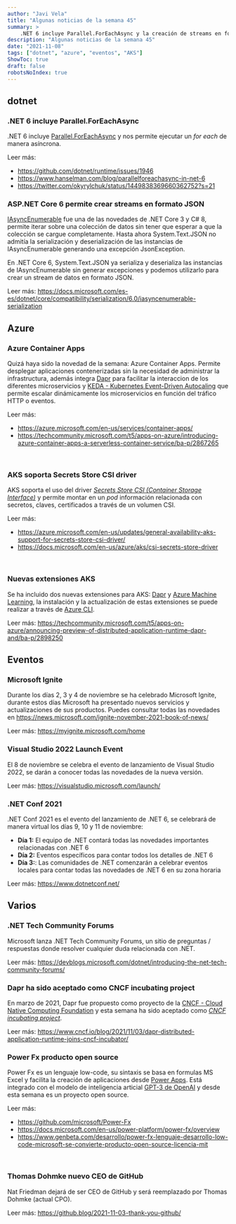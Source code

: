 ```yaml
---
author: "Javi Vela"
title: "Algunas noticias de la semana 45"
summary: >
    .NET 6 incluye Parallel.ForEachAsync y la creación de streams en formato JSON. Azure Container APP el nuevo servicio de Azure que integra Dapr y KEDA que permite desplegar aplicaciones contenerizadas sin necesidad de administrar una infraestructura compleja. AKS soporta Secrets Store CSI Driver y nuevas extensiones: Dapr y Azure Machine Learning. Gran cantidad de eventos: Microsoft Ignite, lanzamiento de Visual Studio 2022, .NET Conf 2021.  
description: "Algunas noticias de la semana 45"
date: "2021-11-08"
tags: ["dotnet", "azure", "eventos", "AKS"]
ShowToc: true
draft: false
robotsNoIndex: true
---
```


## dotnet
### .NET 6 incluye Parallel.ForEachAsync
.NET 6 incluye [Parallel.ForEachAsync](https://docs.microsoft.com/en-us/dotnet/api/system.threading.tasks.parallel.foreachasync?view=net-6.0) y nos permite ejecutar un _for each_ de manera asíncrona.

Leer más:
- https://github.com/dotnet/runtime/issues/1946
- https://www.hanselman.com/blog/parallelforeachasync-in-net-6
- https://twitter.com/okyrylchuk/status/1449838369660362752?s=21

### ASP.NET Core 6 permite crear streams en formato JSON
[IAsyncEnumerable<T>](https://docs.microsoft.com/en-us/archive/msdn-magazine/2019/november/csharp-iterating-with-async-enumerables-in-csharp-8) fue una de las novedades de .NET Core 3 y C# 8, permite iterar sobre una colección de datos sin tener que esperar a que la colección se cargue completamente. Hasta ahora System.Text.JSON no admitía la serialización y deserialización de las instancias de IAsyncEnumerable<T> generando una excepción JsonException.

En .NET Core 6, System.Text.JSON ya serializa y deserializa las instancias de IAsyncEnumerable<T> sin generar excepciones y podemos utilizarlo para crear un stream de datos en formato JSON.

Leer más: https://docs.microsoft.com/es-es/dotnet/core/compatibility/serialization/6.0/iasyncenumerable-serialization
<br/>

## Azure
### Azure Container Apps
Quizá haya sido la novedad de la semana: Azure Container Apps. Permite desplegar aplicaciones contenerizadas sin la necesidad de administrar la infrastructura, además integra [Dapr](https://dapr.io/) para facilitar la interaccion de los diferentes microservicios y [KEDA - Kubernetes Event-Driven Autocaling](https://keda.sh/) que permite escalar dinámicamente los microservicios en función del tráfico HTTP o eventos.

 Leer más: 
- https://azure.microsoft.com/en-us/services/container-apps/ 
- https://techcommunity.microsoft.com/t5/apps-on-azure/introducing-azure-container-apps-a-serverless-container-service/ba-p/2867265
<br/>

### AKS soporta Secrets Store CSI driver
AKS soporta el uso del driver [_Secrets Store CSI (Container Storage Interface)_](ttps://kubernetes-csi.github.io/docs/) y permite montar en un _pod_ información relacionada con secretos, claves, certificados a través de un volumen CSI.  

Leer más: 
- https://azure.microsoft.com/en-us/updates/general-availability-aks-support-for-secrets-store-csi-driver/
- https://docs.microsoft.com/en-us/azure/aks/csi-secrets-store-driver
<br/>

### Nuevas extensiones AKS 
Se ha incluido dos nuevas extensiones para AKS: [Dapr](http://dapr.io) y [Azure Machine Learning](https://azure.microsoft.com/en-us/services/machine-learning/), la instalación y la actualización de estas extensiones se puede realizar a través de [Azure CLI](https://docs.microsoft.com/es-es/cli/azure/install-azure-cli).

Leer más: https://techcommunity.microsoft.com/t5/apps-on-azure/announcing-preview-of-distributed-application-runtime-dapr-and/ba-p/2898250
<br/>

## Eventos
### Microsoft Ignite
Durante los días 2, 3 y 4 de noviembre se ha celebrado Microsoft Ignite, durante estos días Microsoft ha presentado nuevos servicios y actualizaciones de sus productos. Puedes consultar todas las novedades en https://news.microsoft.com/ignite-november-2021-book-of-news/ 

Leer más: https://myignite.microsoft.com/home
<br/>

### Visual Studio 2022 Launch Event
El 8 de noviembre se celebra el evento de lanzamiento de Visual Studio 2022, se darán a conocer todas las novedades de la nueva versión.

Leer más: https://visualstudio.microsoft.com/launch/
<br/>

### .NET Conf 2021
.NET Conf 2021 es el evento del lanzamiento de .NET 6, se celebrará de manera virtual los días 9, 10 y 11 de noviembre:

- **Día 1:** El equipo de .NET contará todas las novedades importantes relacionadas con .NET 6
- **Día 2:** Eventos específicos para contar todos los detalles de .NET 6 
- **Día 3:**: Las comunidades de .NET comenzarán a celebrar eventos locales para contar todas las novedades de .NET 6 en su zona horaria

Leer más: https://www.dotnetconf.net/
<br/>

## Varios
### .NET Tech Community Forums
Microsoft lanza .NET Tech Community Forums, un sitio de preguntas / respuestas donde resolver cualquier duda relacionada con .NET. 

Leer más: https://devblogs.microsoft.com/dotnet/introducing-the-net-tech-community-forums/
<br/>

### Dapr ha sido aceptado como CNCF incubating project
En marzo de 2021, Dapr fue propuesto como proyecto de la [CNCF - Cloud Native Computing Foundation](https://www.cnfc.io/) y esta semana ha sido aceptado como [_CNCF incubating project_](https://www.cncf.io/projects/).

Leer más: https://www.cncf.io/blog/2021/11/03/dapr-distributed-application-runtime-joins-cncf-incubator/
<br/>

### Power Fx producto open source
Power Fx es un lenguaje low-code, su sintaxis se basa en formulas MS Excel y facilita la creación de aplicaciones desde [Power Apps](https://powerapps.microsoft.com/). Está integrado con el modelo de inteligencia articial [GPT-3 de OpenAI](https://openai.com/blog/openai-api/) y desde esta semana es un proyecto open source.

Leer más: 
- https://github.com/microsoft/Power-Fx
- https://docs.microsoft.com/en-us/power-platform/power-fx/overview
- https://www.genbeta.com/desarrollo/power-fx-lenguaje-desarrollo-low-code-microsoft-se-convierte-producto-open-source-licencia-mit
<br/>

### Thomas Dohmke nuevo CEO de GitHub
Nat Friedman dejará de ser CEO de GitHub y será reemplazado por Thomas Dohmke (actual CPO).

Leer más: https://github.blog/2021-11-03-thank-you-github/
<br/>